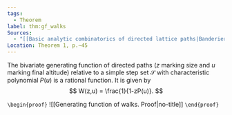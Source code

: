 ```yaml
---
tags:
  - Theorem
label: thm:gf_walks
Sources:
  - "[[Basic analytic combinatorics of directed lattice paths|Banderier & Flajolet, 2002]]"
Location: Theorem 1, p.~45
---
```

The bivariate generating function of directed paths ($z$ marking size and $u$ marking final altitude) relative to a simple step set $\mathcal{S}$ with characteristic polynomial $P(u)$ is a rational function. It is given by
$$
W(z,u) = \frac{1}{1-zP(u)}.
$$

`\begin{proof}`
![[Generating function of walks. Proof|no-title]]
`\end{proof}`
